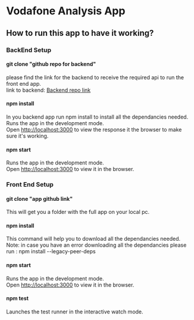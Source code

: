 # Vodafone Analysis App

## How to run this app to have it working? 

### BackEnd Setup

#### git clone "github repo for backend"

please find the link for the backend to receive the required api to run the front end app.\
link to backend: [Backend repo link](https://github.com/Kholoud731/Vodafone-Backend) 

#### npm install 

In you backend app run npm install to install all the dependancies needed.
Runs the app in the development mode.\
Open [http://localhost:3000](http://localhost:4000) to view the response it the browser to make sure it's working.

#### npm start

Runs the app in the development mode.\
Open [http://localhost:3000](http://localhost:3000) to view it in the browser.

### Front End Setup

#### git clone "app github link"

This will get you a folder with the full app on your local pc.

#### npm install 

This command will help you to download all the dependancies needed.\
Note: in case you have an error downloading all the dependancies please run : npm install --legacy-peer-deps 

#### npm start

Runs the app in the development mode.\
Open [http://localhost:3000](http://localhost:3000) to view it in the browser.

#### npm test

Launches the test runner in the interactive watch mode.

